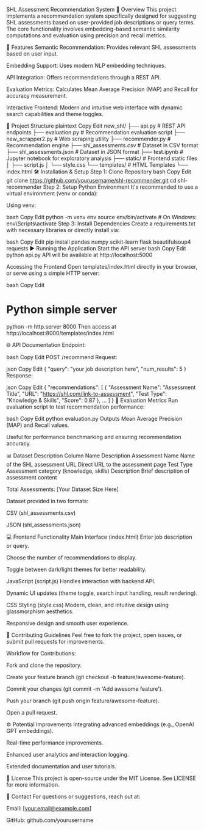 SHL Assessment Recommendation System
📖 Overview
This project implements a recommendation system specifically designed for suggesting SHL assessments based on user-provided job descriptions or query terms. The core functionality involves embedding-based semantic similarity computations and evaluation using precision and recall metrics.

🚀 Features
Semantic Recommendation: Provides relevant SHL assessments based on user input.

Embedding Support: Uses modern NLP embedding techniques.

API Integration: Offers recommendations through a REST API.

Evaluation Metrics: Calculates Mean Average Precision (MAP) and Recall for accuracy measurement.

Interactive Frontend: Modern and intuitive web interface with dynamic search capabilities and theme toggles.

📁 Project Structure
plaintext
Copy
Edit
new_shl/
├── api.py                         # REST API endpoints
├── evaluation.py                  # Recommendation evaluation script
├── new_scrapper2.py               # Web scraping utility
├── recommender.py                 # Recommendation engine
├── shl_assessments.csv            # Dataset in CSV format
├── shl_assessments.json           # Dataset in JSON format
├── test.ipynb                     # Jupyter notebook for exploratory analysis
├── static/                        # Frontend static files
│   ├── script.js
│   └── style.css
└── templates/                     # HTML Templates
    └── index.html
🛠 Installation & Setup
Step 1: Clone Repository
bash
Copy
Edit
git clone https://github.com/yourusername/shl-recommender.git
cd shl-recommender
Step 2: Setup Python Environment
It's recommended to use a virtual environment (venv or conda):

Using venv:

bash
Copy
Edit
python -m venv env
source env/bin/activate  # On Windows: env\Scripts\activate
Step 3: Install Dependencies
Create a requirements.txt with necessary libraries or directly install via:

bash
Copy
Edit
pip install pandas numpy scikit-learn flask beautifulsoup4 requests
▶️ Running the Application
Start the API server
bash
Copy
Edit
python api.py
API will be available at http://localhost:5000

Accessing the Frontend
Open templates/index.html directly in your browser, or serve using a simple HTTP server:

bash
Copy
Edit
# Python simple server
python -m http.server 8000
Then access at http://localhost:8000/templates/index.html

🌐 API Documentation
Endpoint:

bash
Copy
Edit
POST /recommend
Request:

json
Copy
Edit
{
    "query": "your job description here",
    "num_results": 5
}
Response:

json
Copy
Edit
{
    "recommendations": [
        {
            "Assessment Name": "Assessment Title",
            "URL": "https://shl.com/link-to-assessment",
            "Test Type": "Knowledge & Skills",
            "Score": 0.87
        },
        ...
    ]
}
🧪 Evaluation Metrics
Run evaluation script to test recommendation performance:

bash
Copy
Edit
python evaluation.py
Outputs Mean Average Precision (MAP) and Recall values.

Useful for performance benchmarking and ensuring recommendation accuracy.

📊 Dataset Description
Column Name	Description
Assessment Name	Name of the SHL assessment
URL	Direct URL to the assessment page
Test Type	Assessment category (knowledge, skills)
Description	Brief description of assessment content

Total Assessments: [Your Dataset Size Here]

Dataset provided in two formats:

CSV (shl_assessments.csv)

JSON (shl_assessments.json)

💻 Frontend Functionality
Main Interface (index.html)
Enter job description or query.

Choose the number of recommendations to display.

Toggle between dark/light themes for better readability.

JavaScript (script.js)
Handles interaction with backend API.

Dynamic UI updates (theme toggle, search input handling, result rendering).

CSS Styling (style.css)
Modern, clean, and intuitive design using glassmorphism aesthetics.

Responsive design and smooth user experience.

📌 Contributing Guidelines
Feel free to fork the project, open issues, or submit pull requests for improvements.

Workflow for Contributions:

Fork and clone the repository.

Create your feature branch (git checkout -b feature/awesome-feature).

Commit your changes (git commit -m 'Add awesome feature').

Push your branch (git push origin feature/awesome-feature).

Open a pull request.

⚙️ Potential Improvements
Integrating advanced embeddings (e.g., OpenAI GPT embeddings).

Real-time performance improvements.

Enhanced user analytics and interaction logging.

Extended documentation and user tutorials.

📜 License
This project is open-source under the MIT License. See LICENSE for more information.

📧 Contact
For questions or suggestions, reach out at:

Email: [your.email@example.com]

GitHub: github.com/yourusername
